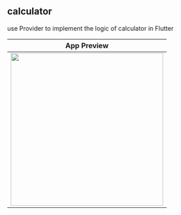 ## calculator

use Provider to implement the logic of calculator in Flutter


|              App Preview             |  
| :----------------------------------: | 
| <img src="https://user-images.githubusercontent.com/112802776/189476574-81c4f509-2b34-41be-9abe-fc34384caab3.gif" width="350"></a> |
